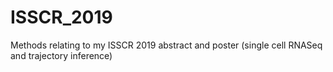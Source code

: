 # ISSCR_2019
Methods relating to my ISSCR 2019 abstract and poster (single cell RNASeq and trajectory inference)
